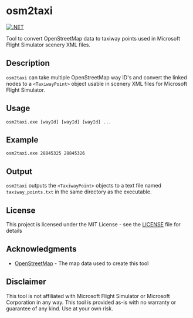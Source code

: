 # osm2taxi

[![.NET](https://github.com/strangemelody/osm2taxi/actions/workflows/dotnet.yml/badge.svg)](https://github.com/strangemelody/osm2taxi/actions/workflows/dotnet.yml)

Tool to convert OpenStreetMap data to taxiway points used in Microsoft Flight Simulator scenery XML files.

## Description
`osm2taxi` can take multiple OpenStreetMap way ID's and convert the linked nodes to a `<TaxiwayPoint>` object usable in scenery XML files for Microsoft Flight Simulator.

## Usage

    osm2taxi.exe [wayId] [wayId] [wayId] ...

## Example

    osm2taxi.exe 28845325 28845326

## Output
`osm2taxi` outputs the `<TaxiwayPoint>` objects to a text file named `taxiway_points.txt` in the same directory as the executable.

## License
This project is licensed under the MIT License - see the [LICENSE](LICENSE) file for details

## Acknowledgments
* [OpenStreetMap](https://www.openstreetmap.org/) - The map data used to create this tool

## Disclaimer
This tool is not affiliated with Microsoft Flight Simulator or Microsoft Corporation in any way. This tool is provided as-is with no warranty or guarantee of any kind. Use at your own risk.